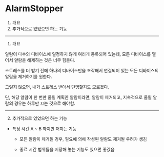 # AlarmStopper

1. 개요
2. 추가적으로 있었으면 하는 기능

---

1. 개요

알람이 다수의 디바이스에 일정하지 않게 여러개 등록되어 있는데, 모든 디바이스를 열어서 알람을 해제하는 것은 너무 힘들다.

스트레스를 더 받기 전에 하나의 디바이스만을 조작해서 연결되어 있는 모든 디바이스의 알람을 제거하기를 원한다.

그렇지 않으면, 내가 스트레스 받아서 단명할지도 모르겠다.

단, 해당 알람이 한 번만 울릴 계획인 알람이라면, 알람이 제거되고, 지속적으로 울릴 알람의 경우는 하루만 끄는 것으로 해야함.

---

2. 추가적으로 있었으면 하는 기능

* 특정 시간 A ~ B 까지만 꺼지는 기능
  
  * 모든 알람이 제거될 경우, 필요에 의해 작성된 알람도 제거될 우려가 생김
  
  * 종료 시간 범위들을 저장해 놓는 기능도 있으면 좋겠음

